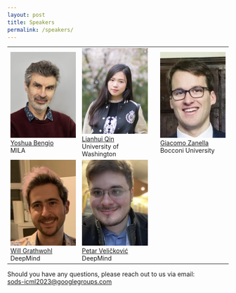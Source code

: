 ```yaml
---
layout: post
title: Speakers
permalink: /speakers/
---
```


<table>
  <tr>
    <td> 
      <img src="https://github.com/sods-icml2023/sods-icml2023.github.io/blob/main/images/YoshuaBengio.jpg?raw=true"  alt="1" width = 150px height = 195px ><br />
      <a href="https://yoshuabengio.org/">Yoshua Bengio</a><br />
      MILA
    </td>
    <td> 
      <img src="https://github.com/sods-icml2023/sods-icml2023.github.io/blob/main/images/LianhuiQin.jpg?raw=true"  alt="1" width = 150px height = 195px ><br />
      <a href="https://sites.google.com/view/lianhuiqin/home">Lianhui Qin</a><br />
      University of Washington
    </td>
    <td> 
      <img src="https://github.com/sods-icml2023/sods-icml2023.github.io/blob/main/images/GiacomoZanella.jpg?raw=true"  alt="1" width = 150px height = 195px ><br />
      <a href="https://sites.google.com/site/gzanellawebpage/home">Giacomo Zanella</a><br />
      Bocconi University
    </td>
  </tr> 
  <tr>
    <td> 
      <img src="https://github.com/sods-icml2023/sods-icml2023.github.io/blob/main/images/WillGrathwohl.jpg?raw=true"  alt="1" width = 150px height = 195px ><br />
      <a href="http://www.cs.toronto.edu/~wgrathwohl/">Will Grathwohl</a><br />
      DeepMind
    </td>
    <td> 
      <img src="https://github.com/sods-icml2023/sods-icml2023.github.io/blob/main/images/PetarVelickovic.jpg?raw=true"  alt="1" width = 150px height = 195px ><br />
      <a href="https://petar-v.com/">Petar Veličković</a><br />
      DeepMind
    </td>
  </tr> 
</table>


Should you have any questions, please reach out to us via email:<br>
[sods-icml2023@googlegroups.com
](mailto:sods-icml2023@googlegroups.com)